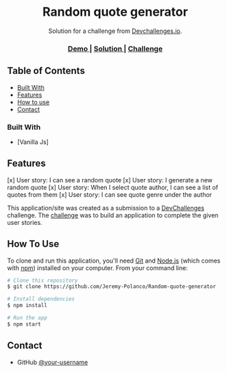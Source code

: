 <h1 align="center">Random quote generator</h1>

<div align="center">
   Solution for a challenge from  <a href="http://devchallenges.io" target="_blank">Devchallenges.io</a>.
</div>

<div align="center">
  <h3>
    <a href="https://jeremy-polanco.github.io/Random-quote-generator/">
      Demo
    </a>
    <span> | </span>
    <a href="https://devchallenges.io/solutions/J64S8ai3H8BcEGK2Znf0">
      Solution
    </a>
    <span> | </span>
    <a href="https://devchallenges.io/challenges/8Y3J4ucAMQpSnYTwwWW8">
      Challenge
    </a>
  </h3>
</div>

<!-- TABLE OF CONTENTS -->

## Table of Contents

  - [Built With](#built-with)
- [Features](#features)
- [How to use](#how-to-use)
- [Contact](#contact)


### Built With


- [Vanilla Js]

## Features



[x] User story: I can see a random quote
[x] User story: I generate a new random quote
[x] User story: When I select quote author, I can see a list of quotes from them
[x] User story: I can see quote genre under the author

This application/site was created as a submission to a [DevChallenges](https://devchallenges.io/challenges) challenge. The [challenge](https://devchallenges.io/challenges/8Y3J4ucAMQpSnYTwwWW8) was to build an application to complete the given user stories.


## How To Use


To clone and run this application, you'll need [Git](https://git-scm.com) and [Node.js](https://nodejs.org/en/download/) (which comes with [npm](http://npmjs.com)) installed on your computer. From your command line:

```bash
# Clone this repository
$ git clone https://github.com/Jeremy-Polanco/Random-quote-generator

# Install dependencies
$ npm install

# Run the app
$ npm start
```

## Contact

- GitHub [@your-username](https://github.com/Jeremy-Polanco)

